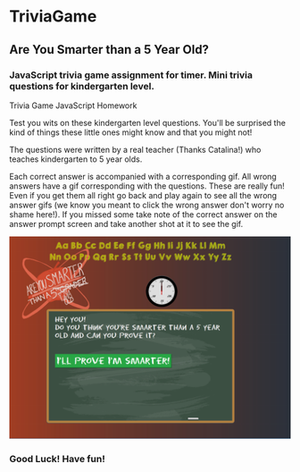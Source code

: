 # TriviaGame
## Are You Smarter than a 5 Year Old?
### JavaScript trivia game assignment for timer. Mini trivia questions for kindergarten level. 
Trivia Game JavaScript Homework 

Test you wits on these kindergarten level questions. You'll be surprised the kind of things these little ones might know and that you might not!

The questions were written by a real teacher (Thanks Catalina!) who teaches kindergarten to 5 year olds. 

Each correct answer is accompanied with a corresponding gif. All wrong answers have a gif corresponding with the questions. These are really fun! Even if you get them all right go back and play again to see all the wrong answer gifs (we know you meant to click the wrong answer don't worry no shame here!). If you missed some take note of the correct answer on the answer prompt screen and take another shot at it to see the gif.

![screenshot](https://raw.githubusercontent.com/Jack87/TriviaGame/master/assets/images/screenShotTrivia.PNG)

### Good Luck! Have fun!

